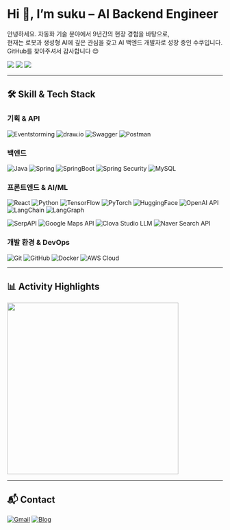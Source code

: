 <h1 align="left"> Hi 👋, I’m suku – AI Backend Engineer </h1>
<p align="left">
  안녕하세요. 자동화 기술 분야에서 9년간의 현장 경험을 바탕으로, <br>
  현재는 로봇과 생성형 AI에 깊은 관심을 갖고 AI 백엔드 개발자로 성장 중인 수쿠입니다. <br>
  GitHub를 찾아주셔서 감사합니다 😊
</p>

<p align="left">
  <img src="https://img.shields.io/badge/AIVLE SCHOOL-KT-red?style=flat-square" />
  <img src="https://img.shields.io/badge/GPT-Driven-blue?style=flat-square&logo=openai&logoColor=white" />
  <img src="https://img.shields.io/badge/Gemini-Driven-purple?style=flat-square&logo=google&logoColor=white" />
</p>

---
## 🛠️ Skill & Tech Stack

### 기획 & API
![Eventstorming](https://img.shields.io/badge/Eventstorming-orange.svg?style=flat&logoColor=white)
![draw.io](https://img.shields.io/badge/draw.io-FFC107.svg?style=flat&logo=diagrams.net&logoColor=white)
![Swagger](https://img.shields.io/badge/Swagger-85EA2D.svg?style=flat&logo=swagger&logoColor=black)
![Postman](https://img.shields.io/badge/Postman-FF6C37.svg?style=flat&logo=postman&logoColor=white)

### 백엔드
![Java](https://img.shields.io/badge/Java-007396.svg?style=flat&logo=openjdk&logoColor=white)
![Spring](https://img.shields.io/badge/Spring-6DB33F.svg?style=flat&logo=spring&logoColor=white)
![SpringBoot](https://img.shields.io/badge/SpringBoot-6DB33F.svg?style=flat&logo=springboot&logoColor=white)
![Spring Security](https://img.shields.io/badge/Spring_Security-6DB33F.svg?style=flat&logo=spring-security&logoColor=white)
![MySQL](https://img.shields.io/badge/MySQL-4479A1.svg?style=flat&logo=mysql&logoColor=white)

### 프론트엔드 & AI/ML
![React](https://img.shields.io/badge/React-61DAFB.svg?style=flat&logo=react&logoColor=black)
![Python](https://img.shields.io/badge/Python-3776AB.svg?style=flat&logo=python&logoColor=white)
![TensorFlow](https://img.shields.io/badge/TensorFlow-FF6F00.svg?style=flat&logo=tensorflow&logoColor=white)
![PyTorch](https://img.shields.io/badge/PyTorch-EE4C2C.svg?style=flat&logo=pytorch&logoColor=white)
![HuggingFace](https://img.shields.io/badge/HuggingFace-FFD21A.svg?style=flat&logo=huggingface&logoColor=black)
![OpenAI API](https://img.shields.io/badge/OpenAI_API-412991.svg?style=flat&logo=openai&logoColor=white)
![LangChain](https://img.shields.io/badge/LangChain-2A0D57.svg?style=flat&logo=langchain&logoColor=white)
![LangGraph](https://img.shields.io/badge/LangGraph-1A1A1A.svg?style=flat&logoColor=white)

![SerpAPI](https://img.shields.io/badge/SerpAPI-007ACC.svg?style=flat&logoColor=white)
![Google Maps API](https://img.shields.io/badge/Maps_API-4285F4.svg?style=flat&logo=googlemaps&logoColor=white)
![Clova Studio LLM](https://img.shields.io/badge/Clova_Studio_LLM-03C75A.svg?style=flat&logoColor=white)
![Naver Search API](https://img.shields.io/badge/Naver_Search_API-03C75A.svg?style=flat&logoColor=white)

### 개발 환경 & DevOps
![Git](https://img.shields.io/badge/Git-F05032.svg?style=flat&logo=git&logoColor=white)
![GitHub](https://img.shields.io/badge/GitHub-181717.svg?style=flat&logo=github&logoColor=white)
![Docker](https://img.shields.io/badge/Docker-2496ED.svg?style=flat&logo=docker&logoColor=white)
![AWS Cloud](https://img.shields.io/badge/AWS_Cloud-FF9900.svg?style=flat&logo=amazon-aws&logoColor=white)

---
## 📊 Activity Highlights

<p align="left">
  <img src="https://github-readme-stats.vercel.app/api?username=suku-7&show_icons=true&theme=tokyonight&count_private=true" width="400"/>
</p>

---

## 📬 Contact

[![Gmail](https://img.shields.io/badge/ryumon6550@gmail.com-D14836?style=flat-square&logo=gmail&logoColor=white)](mailto:ryumon6550@gmail.com)
[![Blog](https://img.shields.io/badge/Dev%20Blog-Tistory-orange?style=flat-square&logo=tistory&logoColor=white)](https://sukuai.tistory.com/)

